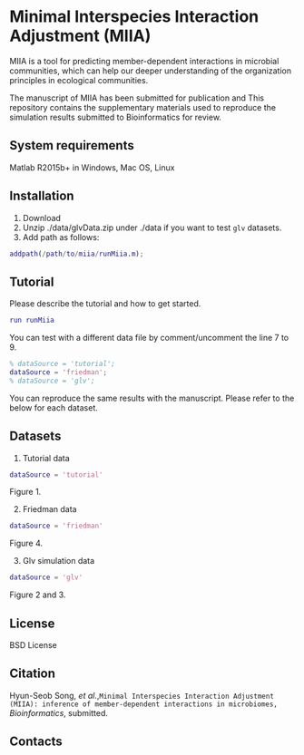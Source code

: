 # Minimal Interspecies Interaction Adjustment (MIIA)
MIIA is a tool for predicting member-dependent interactions in microbial communities, which can help our deeper understanding of the organization principles in ecological communities.

The manuscript of MIIA has been submitted for publication and This repository contains the supplementary materials used to reproduce the simulation results submitted to Bioinformatics for review. 

## System requirements
Matlab R2015b+ in Windows, Mac OS, Linux

## Installation
1. Download
2. Unzip ./data/glvData.zip under ./data if you want to test ``glv`` datasets. 
3. Add path as follows:
```matlab
addpath(/path/to/miia/runMiia.m);
```

## Tutorial
Please describe the tutorial and how to get started. 

```matlab
run runMiia
```
You can test with a different data file by comment/uncomment the line 7 to 9.
```matlab
% dataSource = 'tutorial';
dataSource = 'friedman';  
% dataSource = 'glv';
```
You can reproduce the same results with the manuscript. Please refer to the below for each dataset.

## Datasets
1. Tutorial data
```matlab
dataSource = 'tutorial'
```
Figure 1.

2. Friedman data
```matlab
dataSource = 'friedman'
```
Figure 4.

3. Glv simulation data
```matlab
dataSource = 'glv'
```
Figure 2 and 3.

## License
BSD License

## Citation
Hyun-Seob Song, *et al.*,``Minimal Interspecies Interaction Adjustment (MIIA): inference of member-dependent interactions in microbiomes,`` *Bioinformatics*, submitted.

## Contacts
